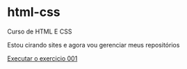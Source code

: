 # html-css
 Curso de HTML E CSS 

Estou cirando sites e agora vou gerenciar meus repositórios

<a href="https://nevitonbastos.github.io/html-css/exercicio/ex001/index.html"> Executar o exercicio  001